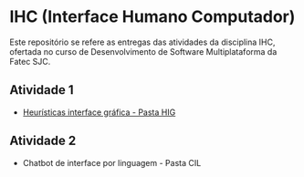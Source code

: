 # IHC (Interface Humano Computador)
Este repositório se refere as entregas das atividades da disciplina IHC, ofertada no curso de Desenvolvimento de Software Multiplataforma da Fatec SJC.

## Atividade 1
* [Heurísticas interface gráfica - Pasta HIG](HIG/README.md)

## Atividade 2
* Chatbot de interface por linguagem - Pasta CIL
